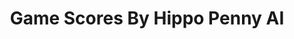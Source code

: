 ---
title: Game Scores By Hippo Penny AI
layout: scoredetail
permalink: /meta-score/space-run-galaxy
header:
  teaser: /assets/images/space-run-galaxy.jpg
  video:
    id: pvfHYkH4xAY
    provider: youtube
---